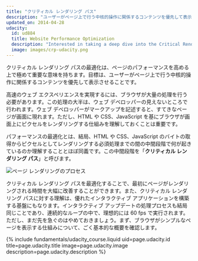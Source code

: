 ```yaml
---
title: "クリティカル レンダリング パス"
description: "ユーザーがページ上で行う中核的操作に関係するコンテンツを優先して表示させることで、クリティカル レンダリング パスを最適化します。"
updated_on: 2014-04-28
udacity:
  id: ud884
  title: Website Performance Optimization
  description: "Interested in taking a deep dive into the Critical Rendering Path? Check out or companion course and learn how the browser converts HTML, CSS, and JavaScript to pixels on the screen, how to use DevTools to measure performance, and how to optimize the Critical Rendering Path of your pages."
  image: images/crp-udacity.png
---
```

<p class="intro">
  クリティカル レンダリング パスの最適化は、ページのパフォーマンスを高める上で極めて重要な意味を持ちます。目標は、ユーザーがページ上で行う中核的操作に関係するコンテンツを優先して表示させることです。
</p>

高速のウェブ エクスペリエンスを実現するには、ブラウザが大量の処理を行う必要があります。この処理の大半は、ウェブ デベロッパーの見えないところで行われます。ウェブ デベロッパーがマークアップを記述すると、すてきなページが画面に現れます。ただし、HTML や CSS、JavaScript を基にブラウザが画面上にピクセルをレンダリングする仕組みを理解しておくことは重要です。

パフォーマンスの最適化とは、結局、HTML や CSS、JavaScript のバイトの取得からピクセルとしてレンダリングする必須処理までの間の中間段階で何が起きているのか理解することとほぼ同義です。この中間段階を「**クリティカル レンダリング パス**」と呼びます。

<img src="images/progressive-rendering.png" class="center" alt="ページ レンダリングのプロセス">

クリティカル レンダリング パスを最適化することで、最初にページがレンダリングされる時間を大幅に改善することができます。また、クリティカル レンダリング パスに対する理解は、優れたインタラクティブ アプリケーションを構築する基盤にもなります。インタラクティブ アップデートの処理プロセスも結局同じことであり、連続的なループの中で、理想的には 60 fps で実行されます。ただし、まだ先を急ぐのはやめておきましょう。まず、ブラウザがシンプルなページを表示する仕組みについて、ごく基本的な概要を確認します。

{% include fundamentals/udacity_course.liquid uid=page.udacity.id title=page.udacity.title image=page.udacity.image description=page.udacity.description %}


